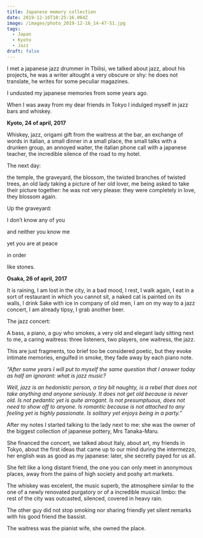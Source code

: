 ```yaml
---
title: Japanese memory collection
date: 2019-12-16T10:25:16.064Z
image: /images/photo_2019-12-16_14-47-51.jpg
tags:
  - Japan
  - Kyoto
  - Jazz
draft: false
---
```

I met a japanese jazz drummer in Tbilisi, we talked about jazz, about his projects, he was a writer altought a very obscure or shy: he does not translate, he writes for some peculiar magazines.

I undusted my japanese memories from some years ago. 

When I was away from my dear friends in Tokyo I indulged myself in  jazz bars and whiskey.

<!-- excerpt -->

**Kyoto, 24 of april, 2017**

Whiskey, jazz, origami gift from the waitress at the bar, an exchange of words in italian, a small dinner in a small place, the small talks with a drunken group, an annoyed waiter, the italian phone call with a japanese teacher, the incredible silence of the road to my hotel.

The next day: 

the temple, the graveyard, the blossom, the twisted branches of twisted trees, an old lady taking a picture of her old lover, me being asked to take their picture together: he was not very please: they were completely in love, they blossom again.

Up the graveyard:

I don’t know any of you

and neither you know me

yet you are at peace

in order 

like stones.

**Osaka, 26 of april, 2017**

It is raining, I am lost in the city, in a bad mood, I rest, I walk again, I eat in a sort of restaurant in which you cannot sit, a naked cat is painted on its walls, I drink Sake with ice in company of old men, I am on my way to a jazz concert, I am already tipsy, I grab another beer.

The jazz concert:

A bass, a piano, a guy who smokes, a very old and elegant lady sitting next to me, a caring waitress: three listeners, two players, one waitress, the jazz.

This are just fragments, too brief too be considered poetic, but they evoke intimate memories, engulfed in smoke, they fade away by each piano note.

*“After some years I will put to myself the same question that I answer today as half an ignorant: what is jazz music?*

*Well, jazz is an hedonistic person, a tiny bit naughty, is a rebel that does not take anything and anyone seriously. It does not get old because is never old. Is not pedantic yet is quite arrogant. Is not presumptuous, does not need to show off to anyone. Is romantic because is not attached to any feeling yet is highly passionate. Is solitary yet enjoys being in a party.”*

After my notes I started talking to the lady next to me: she was the owner of the biggest collection of japanese pottery, Mrs Tanaka-Maru. 

She financed the concert, we talked about Italy, about art, my friends in Tokyo, about the first ideas that came up to our mind during the intermezzo, her english was as good as my japanese: later, she secretly payed for us all. 

She felt like a long distant friend, the one you can only meet in anonymous places, away from the pains of high society and poshy art markets.

The whiskey was excelent, the music superb, the atmosphere similar to the one of a newly renovated purgatory or of a incredible musical limbo: the rest of the city was outcasted, silenced, covered in heavy rain.

The other guy did not stop smoking nor sharing friendly yet silent remarks with his good friend the bassist.

The waitress was the pianist wife, she owned the place.
